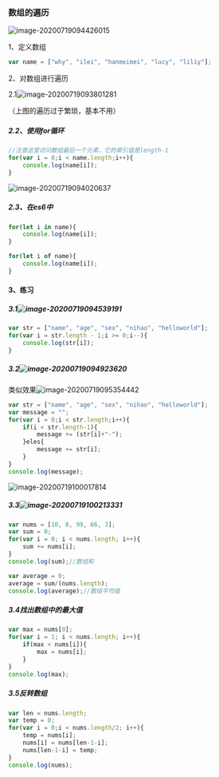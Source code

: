 ### 数组的遍历

![image-20200719094426015](C:\Users\l\AppData\Roaming\Typora\typora-user-images\image-20200719094426015.png)

1、定义数组

```JavaScript
var name = ["why", "ilei", "hanmeimei", "lucy", "liliy"];
```

2、对数组进行遍历

2.1![image-20200719093801281](C:\Users\l\AppData\Roaming\Typora\typora-user-images\image-20200719093801281.png)

（上图的遍历过于繁琐，基本不用）

##### 2.2、使用for循环

```JavaScript
//注意这里访问数组最后一个元素，它的索引值是length-1
for(var i = 0;i < name.length;i++){
    console.log(name[i]);
}
```

![image-20200719094020637](C:\Users\l\AppData\Roaming\Typora\typora-user-images\image-20200719094020637.png)

##### 2.3、在es6中

```JavaScript
for(let i in name){
    console.log(name[i]);
}

for(let i of name){
    console.log(name[i]);
}
```

#### 3、练习

##### 3.1![image-20200719094539191](C:\Users\l\AppData\Roaming\Typora\typora-user-images\image-20200719094539191.png)

```JavaScript
var str = ["name", "age", "sex", "nihao", "helloworld"];
for(var i = str.length - 1;i >= 0;i--){
    console.log(str[i]);
}
```

##### 3.2![image-20200719094923620](C:\Users\l\AppData\Roaming\Typora\typora-user-images\image-20200719094923620.png)

类似效果![image-20200719095354442](C:\Users\l\AppData\Roaming\Typora\typora-user-images\image-20200719095354442.png)

```JavaScript
var str = ["name", "age", "sex", "nihao", "helloworld"];
var message = "";
for(var i = 0;i < str.length;i++){
    if(i < str.length-1){
        message += (str[i]+"-");       
    }eles{
        message += str[i];
    }
}
console.log(message);
```

![image-20200719100017814](C:\Users\l\AppData\Roaming\Typora\typora-user-images\image-20200719100017814.png)



##### 3.3![image-20200719100213331](C:\Users\l\AppData\Roaming\Typora\typora-user-images\image-20200719100213331.png)

```javascript
var nums = [10, 8, 99, 66, 3];
var sum = 0;
for(var i = 0; i < nums.length; i++){
    sum += nums[i];
}
console.log(sum);//数组和

var average = 0;
average = sum/(nums.length);
console.log(average);//数组平均值
```

##### 3.4找出数组中的最大值

```JavaScript
var max = nums[0];
for(var i = 1; i < nums.length; i++){
    if(max < nums[i]){
        max = nums[i];
    }
}
console.log(max);
```

##### 3.5反转数组

```javascript
var len = nums.length;
var temp = 0;
for(var i = 0;i < nums.length/2; i++){
    temp = nums[i];
    nums[i] = nums[len-1-i];
    nums[len-1-i] = temp;
}
console.log(nums);
```

